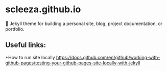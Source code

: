 # scleeza.github.io
:triangular_ruler: Jekyll theme for building a personal site, blog, project documentation, or portfolio.

## Useful links:
*How to run site locally
https://docs.github.com/en/github/working-with-github-pages/testing-your-github-pages-site-locally-with-jekyll
